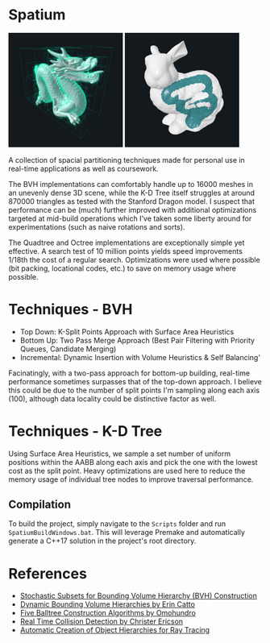 # Spatium
<img src="https://github.com/xRiveria/Spatium/blob/master/Documentation/StanfordDragon.png" width="45%"></img> <img src="https://github.com/xRiveria/Spatium/blob/master/Documentation/StanfordBunny.png" width="45%"></img>

A collection of spacial partitioning techniques made for personal use in real-time applications as well as coursework. 

The BVH implementations can comfortably handle up to 16000 meshes in an unevenly dense 3D scene, while the K-D Tree itself struggles at around 870000 triangles as tested with the Stanford Dragon model. I suspect that performance can be (much) further improved with additional optimizations targeted at mid-build operations which I've taken some liberty around for experimentations (such as naive rotations and sorts).

The Quadtree and Octree implementations are exceptionally simple yet effective. A search test of 10 million points yields speed improvements 1/18th the cost of a regular search. Optimizations were used
where possible (bit packing, locational codes, etc.) to save on memory usage where possible.

# Techniques - BVH

- Top Down: K-Split Points Approach with Surface Area Heuristics
- Bottom Up: Two Pass Merge Approach (Best Pair Filtering with Priority Queues, Candidate Merging)
- Incremental: Dynamic Insertion with Volume Heuristics & Self Balancing'

Facinatingly, with a two-pass approach for bottom-up building, real-time performance sometimes surpasses that of the top-down approach. I believe this could be due to the number of split points I'm sampling along each axis (100), although data locality could be distinctive factor as well.

# Techniques - K-D Tree

Using Surface Area Heuristics, we sample a set number of uniform positions within the AABB along each axis and pick the one with the lowest cost as the split point. Heavy optimizations are used here to reduce the memory usage of individual
tree nodes to improve traversal performance.

## Compilation

To build the project, simply navigate to the `Scripts` folder and run `SpatiumBuildWindows.bat`. This will leverage Premake and automatically generate a C++17 solution in the project's root directory.

# References

- [Stochastic Subsets for Bounding Volume Hierarchy (BVH) Construction](https://www.intel.cn/content/www/cn/zh/developer/articles/technical/bvh-construction.html)
- [Dynamic Bounding Volume Hierarchies by Erin Catto](https://box2d.org/files/ErinCatto_DynamicBVH_Full.pdf)
- [Five Balltree Construction Algorithms by Omohundro](https://steveomohundro.com/wp-content/uploads/2009/03/omohundro89_five_balltree_construction_algorithms.pdf)
- [Real Time Collision Detection by Christer Ericson](https://realtimecollisiondetection.net)
- [Automatic Creation of Object Hierarchies for Ray Tracing](https://typeset.io/pdf/automatic-creation-of-object-hierarchies-for-ray-tracing-9eb2zp9js9.pdf)
